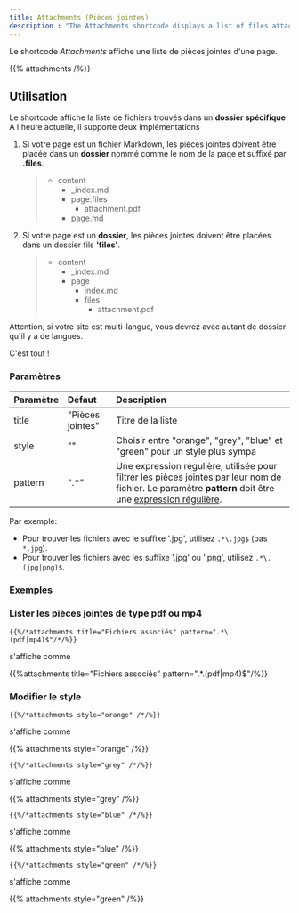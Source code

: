```yaml
---
title: Attachments (Pièces jointes)
description : "The Attachments shortcode displays a list of files attached to a page."
---
```


Le shortcode *Attachments* affiche une liste de pièces jointes d'une page.

{{% attachments /%}}

## Utilisation

Le shortcode affiche la liste de fichiers trouvés dans un **dossier spécifique**
A l'heure actuelle, il supporte deux implémentations

1. Si votre page est un fichier Markdown, les pièces jointes doivent être placée dans un **dossier** nommé comme le nom de la page et suffixé par **.files**.

    > * content
    >   * _index.md
    >   * page.files
    >      * attachment.pdf
    >   * page.md

2. Si votre page est un **dossier**, les pièces jointes doivent être placées dans un dossier fils **'files'**.

    > * content
    >   * _index.md
    >   * page
    >      * index.md
    >      * files
    >          * attachment.pdf

Attention, si votre site est multi-langue, vous devrez avec autant de dossier qu'il y a de langues.

C'est tout !

### Paramètres

| Paramètre | Défaut | Description |
|:--|:--|:--|
| title | "Pièces jointes" | Titre de la liste  |
| style | "" | Choisir entre "orange", "grey", "blue" et "green" pour un style plus sympa |
| pattern | ".*" | Une expression régulière, utilisée pour filtrer les pièces jointes par leur nom de fichier. Le paramètre **pattern** doit être une [expression régulière](https://en.wikipedia.org/wiki/Regular_expression). |

Par exemple:

* Pour trouver les fichiers avec le suffixe '.jpg', utilisez `.*\.jpg$` (pas `*.jpg`).
* Pour trouver les fichiers avec les suffixe '.jpg' ou '.png', utilisez `.*\.(jpg|png)$`.

### Exemples

### Lister les pièces jointes de type pdf ou mp4


    {{%/*attachments title="Fichiers associés" pattern=".*\.(pdf|mp4)$"/*/%}}

s'affiche comme

{{%attachments title="Fichiers associés" pattern=".*\.(pdf|mp4)$"/%}}

### Modifier le style

    {{%/*attachments style="orange" /*/%}}

s'affiche comme

{{% attachments style="orange" /%}}


    {{%/*attachments style="grey" /*/%}}

s'affiche comme

{{% attachments style="grey" /%}}

    {{%/*attachments style="blue" /*/%}}

s'affiche comme

{{% attachments style="blue" /%}}
    
    {{%/*attachments style="green" /*/%}}

s'affiche comme

{{% attachments style="green" /%}}